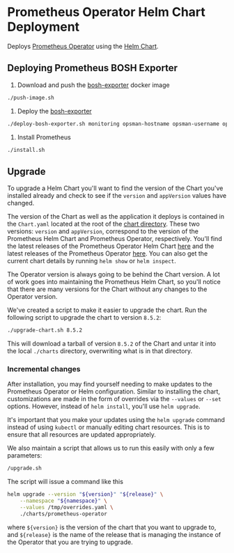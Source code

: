 # Prometheus Operator Helm Chart Deployment

Deploys [Prometheus Operator](https://github.com/coreos/prometheus-operator) using the [Helm Chart](https://github.com/helm/charts/tree/master/stable/prometheus-operator).

## Deploying Prometheus BOSH Exporter

1. Download and push the [bosh-exporter](https://hub.docker.com/r/boshprometheus/bosh-exporter) docker image

```bash
./push-image.sh
```

1. Deploy the [bosh-exporter](https://github.com/bosh-prometheus/bosh_exporter)

```bash
./deploy-bosh-exporter.sh monitoring opsman-hostname opsman-username opsman-password
```

1. Install Prometheus

```bash
./install.sh
```

## Upgrade

To upgrade a Helm Chart you'll want to find the version of the Chart you've installed already and check to see if the `version` and `appVersion` values have changed.

The version of the Chart as well as the application it deploys is contained in the `Chart.yaml` located at the root of the [chart directory](./charts/prometheus-operator/Chart.yaml). These two versions: `version` and `appVersion`, correspond to the version of the Prometheus Helm Chart and Prometheus Operator, respectively. You'll find the latest releases of the Prometheus Operator Helm Chart [here](https://hub.kubeapps.com/charts/stable/prometheus-operator) and the latest releases of the Prometheus Operator [here](https://github.com/coreos/prometheus-operator/releases). You can also get the current chart details by running `helm show` or `helm inspect`.

The Operator version is always going to be behind the Chart version. A lot of work goes into maintaining the Prometheus Helm Chart, so you'll notice that there are many versions for the Chart without any changes to the Operator version.

We've created a script to make it easier to upgrade the chart. Run the following script to upgrade the chart to version `8.5.2`:

```bash
./upgrade-chart.sh 8.5.2
```

This will download a tarball of version `8.5.2` of the Chart and untar it into the local `./charts` directory, overwriting what is in that directory.

### Incremental changes

After installation, you may find yourself needing to make updates to the Prometheus Operator or Helm configuration. Similar to installing the chart, customizations are made in the form of overrides via the `--values` or `--set` options. However, instead of `helm install`, you'll use `helm upgrade`.

It's important that you make your updates using the `helm upgrade` command instead of using `kubectl` or manually editing chart resources. This is to ensure that all resources are updated appropriately.

We also maintain a script that allows us to run this easily with only a few parameters:

```bash
/upgrade.sh
```

The script will issue a command like this

```bash
helm upgrade --version "${version}" "${release}" \
    --namespace "${namespace}" \
    --values /tmp/overrides.yaml \
    ./charts/prometheus-operator
```

where `${version}` is the version of the chart that you want to upgrade to, and `${release}` is the name of the release that is managing the instance of the Operator that you are trying to upgrade.


